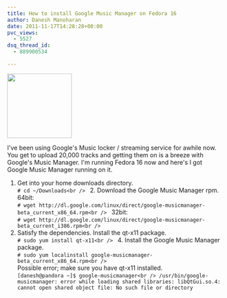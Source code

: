 ```yaml
---
title: How to install Google Music Manager on Fedora 16
author: Danesh Manoharan
date: 2011-11-17T14:28:28+00:00
pvc_views:
  - 5527
dsq_thread_id:
  - 889900534

---
```

<img loading="lazy" class="alignnone size-thumbnail wp-image-2323" title="Google-Music-Icon" src="/wp-content/uploads/2011/11/Google-Music-Icon-150x150.png" alt="" width="150" height="150" srcset="/wp-content/uploads/2011/11/Google-Music-Icon-150x150.png 150w, /wp-content/uploads/2011/11/Google-Music-Icon.png 256w" sizes="(max-width: 150px) 100vw, 150px" />

I've been using Google's Music locker / streaming service for awhile now. You get to upload 20,000 tracks and getting them on is a breeze with Google's Music Manager. I'm running Fedora 16 now and here's I got Google Music Manager running on it.

1. Get into your home downloads directory.  
`# cd ~/Downloads<br />
` 2. Download the Google Music Manager rpm.  
64bit:  
`# wget http://dl.google.com/linux/direct/google-musicmanager-beta_current_x86_64.rpm<br />
` 32bit:  
`# wget http://dl.google.com/linux/direct/google-musicmanager-beta_current_i386.rpm<br />
`  
3. Satisfy the dependencies. Install the qt-x11 package.  
`# sudo yum install qt-x11<br />
` 4. Install the Google Music Manager package.  
`# sudo yum localinstall google-musicmanager-beta_current_x86_64.rpm<br />
`  
Possible error; make sure you have qt-x11 installed.  
`[danesh@pandora ~]$ google-musicmanager<br />
/usr/bin/google-musicmanager: error while loading shared libraries: libQtGui.so.4: cannot open shared object file: No such file or directory`